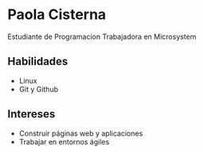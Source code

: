 # Paola Cisterna
Estudiante de Programacion
Trabajadora en Microsystem

## Habilidades
- Linux
- Git y Github

## Intereses 
- Construir páginas web y aplicaciones
- Trabajar en entornos ágiles
